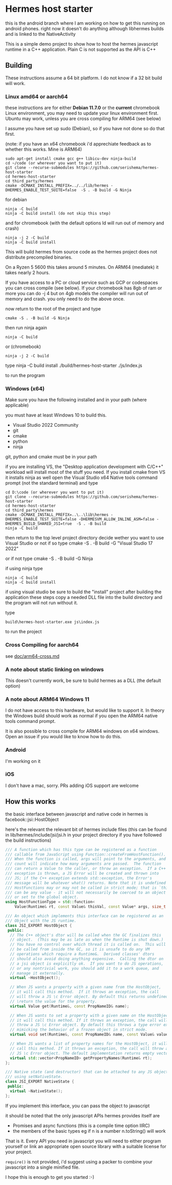 # Hermes host starter

this is the android branch where I am working on how to get this running on android phones.
right now it doesn't do anything although libhermes builds and is linked to the NativeActivity

This is a simple demo project to show how to host the hermes javascript 
runtime in a C++ application. Plain C is not supported as the API is C++

## Building
These instructions assume a 64 bit platform. I do not know if a 32 bit build will work.
### Linux amd64 or aarch64 
these instructions are for either **Debian 11.7.0** or the **current** chromebook Linux environment, you may need to update your linux environment first. 
Ubuntu may work, unless you are cross compiling for ARM64 (see below)

I assume you have set up sudo (Debian), so if you have not done so do that first.

(note: if you have an x64 chromebook i'd apprechiate feedback as to whether this works. Mine is ARM64)

    sudo apt-get install cmake gcc g++ libicu-dev ninja-build
    cd ~/code (or wherever you want to put it)
    git clone --recurse-submodules https://github.com/serishema/hermes-host-starter
    cd hermes-host-starter
    cd third_party/hermes
    cmake -DCMAKE_INSTALL_PREFIX=../../lib/hermes -DHERMES_ENABLE_TEST_SUITE=false  -S . -B build -G Ninja
for debian

    ninja -C build 
    ninja -C build install (do not skip this step)
and for chromebook (with the default options ld will run out of memory and crash)
    
    ninja -j 2 -C build 
    ninja -C build install
This will build hermes from source code as the hermes project does not distribute precompiled binaries. 

On a Ryzen 5 5600 this takes around 5 minutes. 
On ARM64 (mediatek) it takes nearly 2 hours. 

If you have access to a PC or cloud service such as GCP or codespaces you can cross compile (see below). If your chromebook has 8gb of ram or more 
you can do -j 4 but on 4gb models the compiler will run out of memory and crash.
you only need to do the above once. 

now return to the root of the project and type 

    cmake -S . -B build -G Ninja

then run ninja again

    ninja -C build
or (chromebook)

    ninja -j 2 -C build 

type 
    ninja -C build install
    ./build/hermes-host-starter ./js/index.js 

to run the program

### Windows (x64)
Make sure you have the following installed and in your path (where applicable)

you must have at least Windows 10 to build this.

* Visual Studio 2022 Community
* git
* cmake 
* python
* ninja

git, python and cmake must be in your path

if you are installing VS, the "Desktop application development with C/C++" workload will install most of the stuff you need. If you install cmake from VS it installs ninja as well
open the Visual Studio x64 Native tools command prompt (not the standard terminal)
and type 

    cd D:\code (or wherever you want to put it)
    git clone --recurse-submodules https://github.com/serishema/hermes-host-starter
    cd hermes-host-starter
    cd third_party\hermes
    cmake -DCMAKE_INSTALL_PREFIX=..\..\lib\hermes -DHERMES_ENABLE_TEST_SUITE=false -DHERMESVM_ALLOW_INLINE_ASM=false -DHERMES_BUILD_SHARED_JSI=true  -S . -B build
    ninja -C build

then return to the top level project directory
decide wether you want to use Visual Studio or not
if so type
    cmake -S . -B build -G "Visual Studio 17 2022"

or if not 
type 
    cmake -S . -B build -G Ninja

if using ninja type

    ninja -C build 
    ninja -C build install 

if using visual studio be sure to build the "install" project after building the application
these steps copy a needed DLL file into the build directory and the program will not run without it.

type
    
    build\hermes-host-starter.exe js\index.js 

to run the project

### Cross Compiling for aarch64 
see [doc/arm64-cross.md](doc/arm64-cross-linux.md)

### A note about static linking on windows
This doesn't currently work, be sure to build hermes as a DLL (the default option)

### A note about ARM64 Windows 11
I do not have access to this hardware, but would like to support it. In theory the Windows build
should work as normal if you open the ARM64 native tools command prompt.

It is also possible to cross compile for ARM64 windows on x64 windows. Open an issue if you would like to know how to do this.

### Android
I'm working on it

### iOS
I don't have a mac, sorry. PRs adding iOS support are welcome

## How this works
the basic interface between javascript and native code in hermes is facebook::jsi::HostObject

here's the relevant the relevant bit of hermes include files (this can be found in lib/hermes/include/jsi/jsi.h in your project directory if you have followed the build instructions) 

```c++
/// A function which has this type can be registered as a function
/// callable from JavaScript using Function::createFromHostFunction().
/// When the function is called, args will point to the arguments, and
/// count will indicate how many arguments are passed.  The function
/// can return a Value to the caller, or throw an exception.  If a C++
/// exception is thrown, a JS Error will be created and thrown into
/// JS; if the C++ exception extends std::exception, the Error's
/// message will be whatever what() returns. Note that it is undefined whether
/// HostFunctions may or may not be called in strict mode; that is `thisVal`
/// can be any value - it will not necessarily be coerced to an object or
/// or set to the global object.
using HostFunctionType = std::function<
    Value(Runtime& rt, const Value& thisVal, const Value* args, size_t count)>;

/// An object which implements this interface can be registered as an
/// Object with the JS runtime.
class JSI_EXPORT HostObject {
 public:
  // The C++ object's dtor will be called when the GC finalizes this
  // object.  (This may be as late as when the Runtime is shut down.)
  // You have no control over which thread it is called on.  This will
  // be called from inside the GC, so it is unsafe to do any VM
  // operations which require a Runtime&.  Derived classes' dtors
  // should also avoid doing anything expensive.  Calling the dtor on
  // a jsi object is explicitly ok.  If you want to do JS operations,
  // or any nontrivial work, you should add it to a work queue, and
  // manage it externally.
  virtual ~HostObject();

  // When JS wants a property with a given name from the HostObject,
  // it will call this method.  If it throws an exception, the call
  // will throw a JS \c Error object. By default this returns undefined.
  // \return the value for the property.
  virtual Value get(Runtime&, const PropNameID& name);

  // When JS wants to set a property with a given name on the HostObject,
  // it will call this method. If it throws an exception, the call will
  // throw a JS \c Error object. By default this throws a type error exception
  // mimicking the behavior of a frozen object in strict mode.
  virtual void set(Runtime&, const PropNameID& name, const Value& value);

  // When JS wants a list of property names for the HostObject, it will
  // call this method. If it throws an exception, the call will throw a
  // JS \c Error object. The default implementation returns empty vector.
  virtual std::vector<PropNameID> getPropertyNames(Runtime& rt);
};

/// Native state (and destructor) that can be attached to any JS object
/// using setNativeState.
class JSI_EXPORT NativeState {
 public:
  virtual ~NativeState();
};
```
If you implement this interface, you can pass the object to javascript

it should be noted that the only javascript APIs hermes provides itself are
* Promises and async functions (this is a compile time option IIRC)
* the members of the basic types eg if n is a number n.toString() will work

That is it. 
Every API you need in javascript you will need to either program
yourself or link an appropriate open source library with a suitable license for your project.

`require()` is not provided, i'd suggest using a packer to combine your javascript into a single 
minified file.

I hope this is enough to get you started :-)






